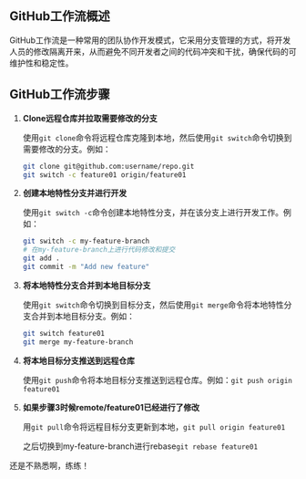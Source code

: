 ## GitHub工作流概述

GitHub工作流是一种常用的团队协作开发模式，它采用分支管理的方式，将开发人员的修改隔离开来，从而避免不同开发者之间的代码冲突和干扰，确保代码的可维护性和稳定性。

## GitHub工作流步骤

1. **Clone远程仓库并拉取需要修改的分支**

   使用`git clone`命令将远程仓库克隆到本地，然后使用`git switch`命令切换到需要修改的分支。例如：

   ```bash
   git clone git@github.com:username/repo.git
   git switch -c feature01 origin/feature01
   ```

2. **创建本地特性分支并进行开发**

   使用`git switch -c`命令创建本地特性分支，并在该分支上进行开发工作。例如：

   ```bash
   git switch -c my-feature-branch
   # 在my-feature-branch上进行代码修改和提交
   git add .
   git commit -m "Add new feature"
   ```

3. **将本地特性分支合并到本地目标分支**

   使用`git switch`命令切换到目标分支，然后使用`git merge`命令将本地特性分支合并到本地目标分支。例如：

   ```bash
   git switch feature01 
   git merge my-feature-branch
   ```

4. **将本地目标分支推送到远程仓库**

   使用`git push`命令将本地目标分支推送到远程仓库。例如：`git push origin feature01`

5. **如果步骤3时候remote/feature01已经进行了修改**

   用`git pull`命令将远程目标分支更新到本地，`git pull origin feature01`

   之后切换到my-feature-branch进行rebase`git rebase feature01`



还是不熟悉啊，练练！